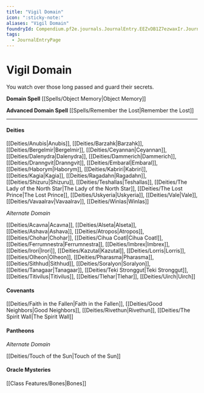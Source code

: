 ```yaml
---
title: "Vigil Domain"
icon: ":sticky-note:"
aliases: "Vigil Domain"
foundryId: Compendium.pf2e.journals.JournalEntry.EEZvDB1Z7ezwaxIr.JournalEntryPage.StXN6IHR6evRaeXF
tags:
  - JournalEntryPage
---
```


# Vigil Domain
You watch over those long passed and guard their secrets.

**Domain Spell** [[Spells/Object Memory|Object Memory]]

**Advanced Domain Spell** [[Spells/Remember the Lost|Remember the Lost]]

* * *

#### **Deities**

[[Deities/Anubis|Anubis]], [[Deities/Barzahk|Barzahk]], [[Deities/Bergelmir|Bergelmir]], [[Deities/Ceyannan|Ceyannan]], [[Deities/Dalenydra|Dalenydra]], [[Deities/Dammerich|Dammerich]], [[Deities/Dranngvit|Dranngvit]], [[Deities/Embaral|Embaral]], [[Deities/Haborym|Haborym]], [[Deities/Kabriri|Kabriri]], [[Deities/Kagia|Kagia]], [[Deities/Ragadahn|Ragadahn]], [[Deities/Shizuru|Shizuru]], [[Deities/Teshallas|Teshallas]], [[Deities/The Lady of the North Star|The Lady of the North Star]], [[Deities/The Lost Prince|The Lost Prince]], [[Deities/Uskyeria|Uskyeria]], [[Deities/Vale|Vale]], [[Deities/Vavaalrav|Vavaalrav]], [[Deities/Winlas|Winlas]]

_Alternate Domain_

[[Deities/Acavna|Acavna]], [[Deities/Alseta|Alseta]], [[Deities/Ashava|Ashava]], [[Deities/Atropos|Atropos]], [[Deities/Chohar|Chohar]], [[Deities/Cihua Coatl|Cihua Coatl]], [[Deities/Ferrumnestra|Ferrumnestra]], [[Deities/Imbrex|Imbrex]], [[Deities/Irori|Irori]], [[Deities/Kazutal|Kazutal]], [[Deities/Lorris|Lorris]], [[Deities/Olheon|Olheon]], [[Deities/Pharasma|Pharasma]], [[Deities/Sithhud|Sithhud]], [[Deities/Soralyon|Soralyon]], [[Deities/Tanagaar|Tanagaar]], [[Deities/Teki Stronggut|Teki Stronggut]], [[Deities/Titivilus|Titivilus]], [[Deities/Tlehar|Tlehar]], [[Deities/Uirch|Uirch]]

#### **Covenants**

[[Deities/Faith in the Fallen|Faith in the Fallen]], [[Deities/Good Neighbors|Good Neighbors]], [[Deities/Rivethun|Rivethun]], [[Deities/The Spirit Wall|The Spirit Wall]]

#### **Pantheons**

_Alternate Domain_

[[Deities/Touch of the Sun|Touch of the Sun]]

#### **Oracle Mysteries**

[[Class Features/Bones|Bones]]
